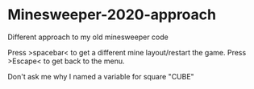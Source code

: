 # Minesweeper-2020-approach
Different approach to my old minesweeper code

Press >spacebar< to get a different mine layout/restart the game.
Press >Escape< to get back to the menu.



Don't ask me why I named a variable for square "CUBE"
